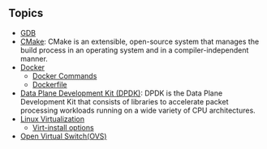 ## Topics
- [GDB](GDB/README.md)
- [CMake](CMake/README.md): CMake is an extensible, open-source system that manages the build process in an operating system and in a compiler-independent manner.
- [Docker](docker/README.md)
	- [Docker Commands](docker/commands.md)
	- [Dockerfile](docker/Dockerfile.md)
- [Data Plane Development Kit (DPDK)](dpdk-20.11.3/README.md): DPDK is the Data Plane Development Kit that consists of libraries to accelerate packet processing workloads running on a wide variety of CPU architectures.
- [Linux Virtualization](vm/README.md)
	- [Virt-install options](vm/virt-install)
- [Open Virtual Switch(OVS)](OVS/README.md)